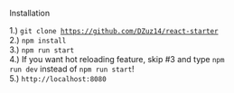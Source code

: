 Installation

1.) <code>git clone https://github.com/DZuz14/react-starter</code> <br>
2.) <code>npm install</code> <br>
3.) <code>npm run start</code> <br>
4.) If you want hot reloading feature, skip #3 and type <code>npm run dev</code> instead of <code>npm run start</code>!<br />
5.) <code>http://localhost:8080</code>

